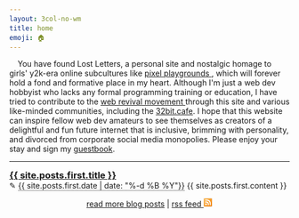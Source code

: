 ```yaml
---
layout: 3col-no-wm
title: home
emoji: 🏠
---
```


<article>
    <img class="theme-image" style="margin: 0 15px 5px 0;" align="left"/>
    You have found Lost Letters, a personal site and nostalgic homage to girls' y2k-era online subcultures like 
    <a target="_blank" href="https://zine.yesterweb.org/issue-00/index.php?page=8">
        pixel playgrounds
    </a>, which will forever hold a fond and formative place in my heart. Although I'm just a web dev hobbyist who lacks any formal programming training or education, I have tried to contribute to the 
    <a target="_blank" href="https://thoughts.melonking.net/guides/introduction-to-the-web-revival-1-what-is-the-web-revival">
        web revival movement
    </a> through this site and various like-minded communities, including the <a target="_blank" href="https://www.32bit.cafe">32bit.cafe</a>. I hope that this website can inspire fellow web dev amateurs to see themselves as creators of a delightful and fun future internet that is inclusive, brimming with personality, and divorced from corporate social media monopolies.
    Please enjoy your stay and sign my <a href="/guestbook/">guestbook</a>.
</article>
<hr>
<img class="theme-stamp" align="right" style="margin: 10px 20px;">
<a href="{{ site.posts.first.url }}"><text style="font-size: 1.17em; font-weight: bold;">{{ site.posts.first.title }}</text></a>
<br>
&#x270E; <text style="border-bottom: 1px dotted;">{{ site.posts.first.date | date: "%-d %B %Y"}}</text>
{{ site.posts.first.content }}
<p style="text-align: center;">
    <a href="/blog.html">read more blog posts</a> | 
    <a target="_blank" href="https://lostletters.neocities.org/feed.xml">rss feed 
        <img src="/graphics/layout/v1_laceletter/feed.gif" width="16px" title="RSS feed" style="cursor: pointer;"/>
    </a>
</p>
